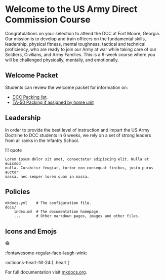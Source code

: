 # Welcome to the US Army Direct Commission Course
Congratulations on your selection to attend the DCC at Fort Moore, Georgia. Our
mission is to develop and train officers on the fundamental skills, leadership, physical
fitness, mental toughness, tactical and technical proficiency, who are ready to join our Army
at war while taking care of our Soldiers, Civilians, and Army Families. This is a 6-week
course where you will be challenged physically, mentally, and emotionally.

## Welcome Packet
Students can review the welcome packet for information on:

- [DCC Packing list](https://docs.google.com/document/d/1cqTiQLl6M-tSVpAvCv_AwF0660PFZwZH/edit?usp=drive_link&ouid=107736273964190199595&rtpof=true&sd=true).
- [TA-50 Packing if assigned by home unit](https://docs.google.com/document/d/1jTgpnKqY4VKoT4Ra7uoMaczCuhHJ2svc/edit?usp=drive_link&ouid=107736273964190199595&rtpof=true&sd=true)

## Leadership

In order to provide the best level of instruction and impart the US Army Doctrine to DCC students in 6 weeks, we rely on 
a set of strong leaders from all ranks in the Infantry School.

!!! quote

    Lorem ipsum dolor sit amet, consectetur adipiscing elit. Nulla et euismod
    nulla. Curabitur feugiat, tortor non consequat finibus, justo purus auctor
    massa, nec semper lorem quam in massa.


## Policies

    mkdocs.yml    # The configuration file.
    docs/
        index.md  # The documentation homepage.
        ...       # Other markdown pages, images and other files.

## Icons and Emojs

:smile: 

:fontawesome-regular-face-laugh-wink:

:octicons-heart-fill-24:{ .heart }


For full documentation visit [mkdocs.org](https://www.mkdocs.org).